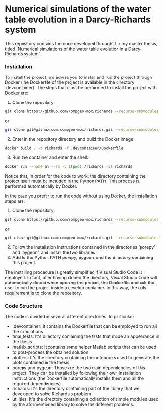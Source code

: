 # Numerical simulations of the water table evolution in a Darcy-Richards system
This repository contains the code developed throught for my master thesis, titled 'Numerical simulations of the water table evolution in a Darcy-Richards system'.


### Installation
To install the project, we advise you to install and run the project through Docker (the Dockerfile of the project is available in the directory .devcontainer).
The steps that must be performed to install the project with Docker are:
1. Clone the repository:
```bash
git clone https://github.com/compgeo-mox/richards --recurse-submodules
```
or
```bash
git clone git@github.com:compgeo-mox/richards.git --recurse-submodules
```
2. Enter in the repository directory and build the Docker image:
```bash
docker build . -t richards -f .devcontainer/Dockerfile
```
3. Run the container and enter the shell:
```bash
docker run --name nn --rm -v $(pwd):/richards -it richards
```

Notice that, in order for the code to work, the directory containing the project itself must be included in the Python PATH. 
This process is performed automatically by Docker.

In the case you prefer to run the code without using Docker, the installation steps are:

1. Clone the repository:
```bash
git clone https://github.com/compgeo-mox/richards --recurse-submodules
```
or
```bash
git clone git@github.com:compgeo-mox/richards.git --recurse-submodules
```
2. Follow the installation instructions contained in the directories 'porepy' and 'pygeon', and install the two libraries
3. Add to the Python PATH porepy, pygeon, and the directory containing this project.

The installing procedure is greatly simplified if Visual Studio Code is employed.
In fact, after having cloned the directory, Visual Studio Code will automatically detect when opening the project, the Dockerfile and ask the user to run the project inside a develop container.
In this way, the only requirement is to clone the repository.

### Code Structure

The code is divided in several different directories.
In particular:
- .devcontainer: It contains the Dockerfile that can be employed to run all the simulations
- final_tests: It's directory containing the tests that made an appearance in the thesis
- matlab_scripts: It contains some helper Matlab scripts that can be used to post-process the obtained solution
- plotters: It's the directory containing the notebooks used to generate the plots contained in the thesis
- porepy and pygeon: Those are the two main dependencies of this project. They can be installed by following their own installation instructions (the Dockerfile automatically installs them and all the required dependencies)
- richards: It's the directory containing part of the library that we developed to solve Richards's problem
- utilities: It's the directory containing a collection of simple modules used by the aformentioned library to solve the different problems.
